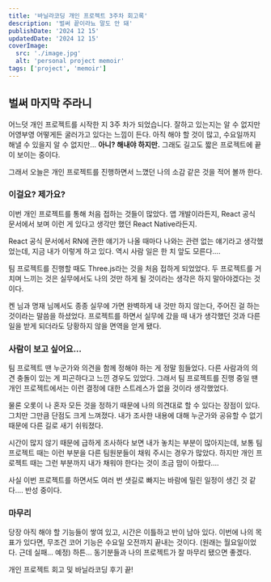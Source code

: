 ```yaml
---
title: '바닐라코딩 개인 프로젝트 3주차 회고록'
description: '벌써 끝이라뇨 말도 안 돼'
publishDate: '2024 12 15'
updatedDate: '2024 12 15'
coverImage:
  src: './image.jpg'
  alt: 'personal project memoir'
tags: ['project', 'memoir']
---
```


## 벌써 마지막 주라니

어느덧 개인 프로젝트를 시작한 지 3주 차가 되었습니다. 잘하고 있는지는 알 수 없지만 어영부영 어떻게든 굴러가고 있다는 느낌이 든다.
아직 해야 할 것이 많고, 수요일까지 해낼 수 있을지 알 수 없지만... **아니? 해내야 하지만.** 그래도 길고도 짧은 프로젝트에 끝이 보이는 중이다.

그래서 오늘은 개인 프로젝트를 진행하면서 느꼈던 나의 소감 같은 것을 적어 볼까 한다.

### 이걸요? 제가요?

이번 개인 프로젝트를 통해 처음 접하는 것들이 많았다. 앱 개발이라든지, React 공식 문서에서 보며 이런 게 있다고 생각만 했던 React Native라든지.

React 공식 문서에서 RN에 관한 얘기가 나올 때마다 나와는 관련 없는 얘기라고 생각했었는데, 지금 내가 이렇게 하고 있다. 역시 사람 일은 한 치 앞도 모른다….

팀 프로젝트를 진행할 때도 Three.js라는 것을 처음 접하게 되었었다. 두 프로젝트를 거치며 느끼는 것은 실무에서도 나의 것만 하게 될 것이라는 생각은 하지 말아야겠다는 것이다.

켄 님과 명재 님께서도 종종 실무에 가면 완벽하게 내 것만 하지 않는다, 주어진 걸 하는 것이라는 말씀을 하셨었다. 프로젝트를 하면서 실무에 갔을 때 내가 생각했던 것과 다른 일을 받게 되더라도 당황하지 않을 면역을 얻게 됐다.

### 사람이 보고 싶어요...

팀 프로젝트 땐 누군가와 의견을 함께 정해야 하는 게 정말 힘들었다. 다른 사람과의 의견 충돌이 있는 게 피곤하다고 느낀 경우도 있었다. 그래서 팀 프로젝트를 진행 중일 땐 개인 프로젝트에서는 이런 결정에 대한 스트레스가 없을 것이라 생각했었다.

물론 오롯이 나 혼자 모든 것을 정하기 때문에 나의 의견대로 할 수 있다는 장점이 있다. 그치만 그만큼 단점도 크게 느껴졌다. 내가 조사한 내용에 대해 누군가와 공유할 수 없기 때문에 다른 길로 새기 쉬워졌다.

시간이 많지 않기 때문에 급하게 조사하다 보면 내가 놓치는 부분이 많아지는데, 보통 팀 프로젝트 때는 이런 부분을 다른 팀원분들이 채워 주시는 경우가 많았다. 하지만 개인 프로젝트 때는 그런 부분까지 내가 채워야 한다는 것이 조금 맘이 아팠다....

사실 이번 프로젝트를 하면서도 여러 번 샛길로 빠지는 바람에 밀린 일정이 생긴 것 같다.... 반성 중이다.

### 마무리

당장 아직 해야 할 기능들이 쌓여 있고, 시간은 이틀하고 반이 남아 있다. 이번에 나의 목표가 있다면, 무조건 코어 기능은 수요일 오전까지 끝내는 것이다. (원래는 월요일이었다. 근데 실패... 예정)
하튼... 동기분들과 나의 프로젝트가 잘 마무리 됐으면 좋겠다.

개인 프로젝트 회고 및 바닐라코딩 후기 끝!

